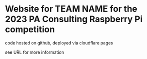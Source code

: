 # Website for TEAM NAME for the 2023 PA Consulting Raspberry Pi competition

code hosted on github, deployed via cloudflare pages

see URL for more information